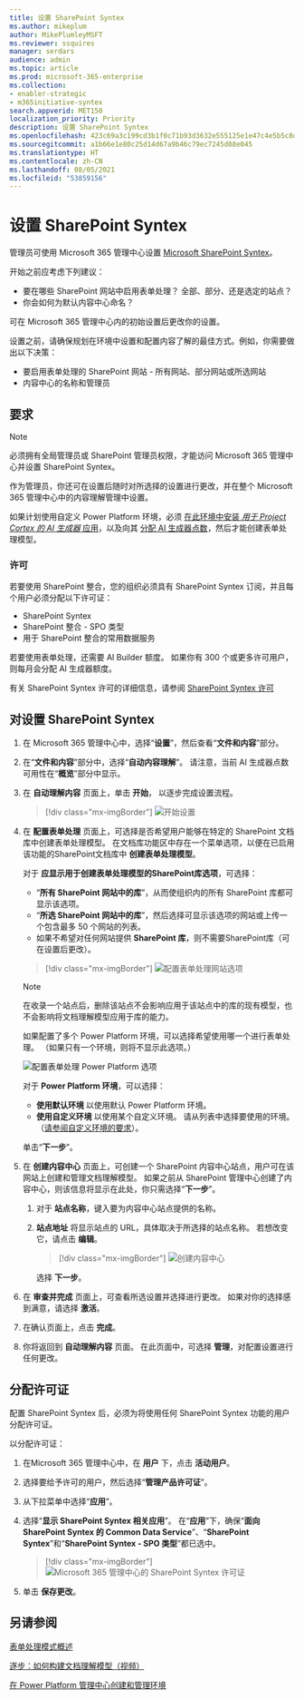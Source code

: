 ```yaml
---
title: 设置 SharePoint Syntex
ms.author: mikeplum
author: MikePlumleyMSFT
ms.reviewer: ssquires
manager: serdars
audience: admin
ms.topic: article
ms.prod: microsoft-365-enterprise
ms.collection:
- enabler-strategic
- m365initiative-syntex
search.appverid: MET150
localization_priority: Priority
description: 设置 SharePoint Syntex
ms.openlocfilehash: 423c69a3c199cd3b1f0c71b93d3632e555125e1e47c4e5b5c8db95f7c52d195d
ms.sourcegitcommit: a1b66e1e80c25d14d67a9b46c79ec7245d88e045
ms.translationtype: HT
ms.contentlocale: zh-CN
ms.lasthandoff: 08/05/2021
ms.locfileid: "53859156"
---
```

# <a name="set-up-sharepoint-syntex"></a>设置 SharePoint Syntex

管理员可使用 Microsoft 365 管理中心设置 [Microsoft SharePoint Syntex](index.md)。 

开始之前应考虑下列建议：

- 要在哪些 SharePoint 网站中启用表单处理？ 全部、部分、还是选定的站点？
- 你会如何为默认内容中心命名？

可在 Microsoft 365 管理中心内的初始设置后更改你的设置。

设置之前，请确保规划在环境中设置和配置内容了解的最佳方式。例如，你需要做出以下决策：

- 要启用表单处理的 SharePoint 网站 - 所有网站、部分网站或所选网站
- 内容中心的名称和管理员

## <a name="requirements"></a>要求 

> [!NOTE]
> 必须拥有全局管理员或 SharePoint 管理员权限，才能访问 Microsoft 365 管理中心并设置 SharePoint Syntex。

作为管理员，你还可在设置后随时对所选择的设置进行更改，并在整个 Microsoft 365 管理中心中的内容理解管理中设置。

如果计划使用自定义 Power Platform 环境，必须 [在此环境中安装 *用于 Project Cortex 的 AI 生成器* 应用](/power-platform/admin/manage-apps#install-an-app-in-the-environment-view)，以及向其 [分配 AI 生成器点数](/power-platform/admin/capacity-add-on)，然后才能创建表单处理模型。

### <a name="licensing"></a>许可

若要使用 SharePoint 整合，您的组织必须具有 SharePoint Syntex 订阅，并且每个用户必须分配以下许可证：

- SharePoint Syntex
- SharePoint 整合 - SPO 类型
- 用于 SharePoint 整合的常用数据服务

若要使用表单处理，还需要 AI Builder 额度。 如果你有 300 个或更多许可用户，则每月会分配 AI 生成器额度。

有关 SharePoint Syntex 许可的详细信息，请参阅 [SharePoint Syntex 许可](syntex-licensing.md)

## <a name="to-set-up-sharepoint-syntex"></a>对设置 SharePoint Syntex

1. 在 Microsoft 365 管理中心中，选择“**设置**”，然后查看“**文件和内容**”部分。

2. 在“**文件和内容**”部分中，选择“**自动内容理解**”。 请注意，当前 AI 生成器点数可用性在“**概览**”部分中显示。<br/>

3. 在 **自动理解内容** 页面上，单击 **开始**， 以逐步完成设置流程。 <br/>

    > [!div class="mx-imgBorder"]
    > ![开始设置](../media/content-understanding/admin-content-understanding-get-started.png)</br>

4. 在 **配置表单处理** 页面上，可选择是否希望用户能够在特定的 SharePoint 文档库中创建表单处理模型。 在文档库功能区中存在一个菜单选项，以便在已启用该功能的SharePoint文档库中 **创建表单处理模型**。
 
     对于 **应显示用于创建表单处理模型的SharePoint库选项**，可选择：</br>
      - “**所有 SharePoint 网站中的库**”，从而使组织内的所有 SharePoint 库都可显示该选项。</br>
      - “**所选 SharePoint 网站中的库**”，然后选择可显示该选项的网站或上传一个包含最多 50 个网站的列表。</br>
      - 如果不希望对任何网站提供 **SharePoint 库**，则不需要SharePoint库（可在设置后更改）。

   > [!div class="mx-imgBorder"]
   > ![配置表单处理网站选项](../media/content-understanding/admin-configforms.png)

   > [!Note]
   > 在收录一个站点后，删除该站点不会影响应用于该站点中的库的现有模型，也不会影响将文档理解模型应用于库的能力。 
    
    如果配置了多个 Power Platform 环境，可以选择希望使用哪一个进行表单处理。 （如果只有一个环境，则将不显示此选项。）

    ![配置表单处理 Power Platform 选项](../media/content-understanding/setup-power-platform-env.png)

    对于 **Power Platform 环境**，可以选择：
    - **使用默认环境** 以使用默认 Power Platform 环境。
    - **使用自定义环境** 以使用某个自定义环境。 请从列表中选择要使用的环境。 （[请参阅自定义环境的要求](/microsoft-365/contentunderstanding/set-up-content-understanding#requirements)）。

    单击“**下一步**”。

5. 在 **创建内容中心** 页面上，可创建一个 SharePoint 内容中心站点，用户可在该网站上创建和管理文档理解模型。 如果之前从 SharePoint 管理中心创建了内容中心，则该信息将显示在此处，你只需选择“**下一步**”。

    1. 对于 **站点名称**，键入要为内容中心站点提供的名称。
    
    1. **站点地址** 将显示站点的 URL，具体取决于所选择的站点名称。 若想改变它，请点击 **编辑**。

       > [!div class="mx-imgBorder"]
       > ![创建内容中心](../media/content-understanding/admin-cu-create-cc.png)</br>

       选择 **下一步**。

6. 在 **审查并完成** 页面上，可查看所选设置并选择进行更改。 如果对你的选择感到满意，请选择 **激活**。

7. 在确认页面上，点击 **完成**。

8. 你将返回到 **自动理解内容** 页面。 在此页面中，可选择 **管理**，对配置设置进行任何更改。 

## <a name="assign-licenses"></a>分配许可证

配置 SharePoint Syntex 后，必须为将使用任何 SharePoint Syntex 功能的用户分配许可证。

以分配许可证：

1. 在Microsoft 365 管理中心中，在 **用户** 下，点击 **活动用户**。

2. 选择要给予许可的用户，然后选择“**管理产品许可证**”。

3. 从下拉菜单中选择“**应用**”。

4. 选择“**显示 SharePoint Syntex 相关应用**”。 在“**应用**”下，确保“**面向 SharePoint Syntex 的 Common Data Service**”、“**SharePoint Syntex**”和“**SharePoint Syntex - SPO 类型**”都已选中。

    > [!div class="mx-imgBorder"]
    > ![Microsoft 365 管理中心的 SharePoint Syntex 许可证](../media/content-understanding/sharepoint-syntex-licenses.png)

5. 单击 **保存更改**。

## <a name="see-also"></a>另请参阅

[表单处理模式概述](/ai-builder/form-processing-model-overview)

[逐步：如何构建文档理解模型（视频）](https://www.youtube.com/watch?v=DymSHObD-bg)

[在 Power Platform 管理中心创建和管理环境](/power-platform/admin/create-environment)
